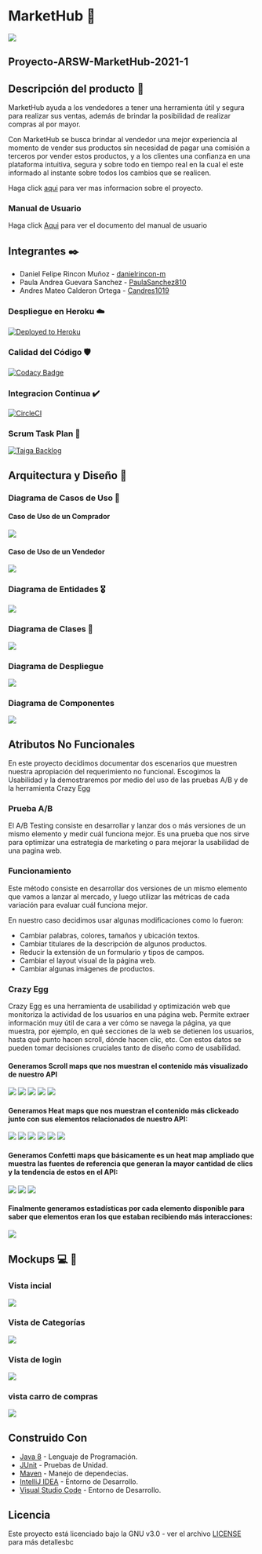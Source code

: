 # MarketHub 🛒

![](src/main/resources/static/img/Logo.png)

## Proyecto-ARSW-MarketHub-2021-1

## Descripción del producto 📄

MarketHub ayuda a los vendedores a tener una herramienta útil y segura para realizar sus ventas, además de brindar la
posibilidad de realizar compras al por mayor.

Con MarketHub se busca brindar al vendedor una mejor experiencia al momento de vender sus productos sin necesidad de
pagar una comisión a terceros por vender estos productos, y a los clientes una confianza en una plataforma intuitiva,
segura y sobre todo en tiempo real en la cual el este informado al instante sobre todos los cambios que se realicen.

Haga click [aqui](./Documentacion/Documentacion.docx) para ver mas informacion sobre el proyecto.

### Manual de Usuario

Haga click [Aqui](/Documentacion/MarketHubManualdeUsuario.pdf) para ver el documento del manual de usuario 

## Integrantes ✒️

-   Daniel Felipe Rincon Muñoz - [danielrincon-m](https://github.com/danielrincon-m)
-   Paula Andrea Guevara Sanchez - [PaulaSanchez810](https://github.com/PaulaSanchez810)
-   Andres Mateo Calderon Ortega - [Candres1019](https://github.com/Candres1019)

### Despliegue en Heroku ☁️

[![Deployed to Heroku](https://www.herokucdn.com/deploy/button.png)](https://markethub.tk)

### Calidad del Código 🛡️

[![Codacy Badge](https://app.codacy.com/project/badge/Grade/8548ce8a709f4823b8412095ad8c2609)](https://www.codacy.com/gh/Los-Picateclas-ECI/Proyecto-ARSW-MarketHub-2021-1/dashboard?utm_source=github.com&utm_medium=referral&utm_content=Los-Picateclas-ECI/Proyecto-ARSW-MarketHub-2021-1&utm_campaign=Badge_Grade)

### Integracion Continua ✔️

[![CircleCI](https://circleci.com/gh/Los-Picateclas-ECI/Proyecto-ARSW-MarketHub-2021-1.svg?style=svg)](https://app.circleci.com/pipelines/github/Los-Picateclas-ECI/Proyecto-ARSW-MarketHub-2021-1)

### Scrum Task Plan 🎤

[![Taiga Backlog](https://images.assets-landingi.com/jvS0A3Tm24feIBqs/logo_horizontal.png)](https://tree.taiga.io/project/candres1019-proyecto-arsw-markethub-2021-1/backlog)

## Arquitectura y Diseño 🔧

### Diagrama de Casos de Uso 👳

#### Caso de Uso de un Comprador

![](./Img/DiagramaCasodeUsoComprador.png)

#### Caso de Uso de un Vendedor

![](./Img/DiagramaCasodeUsovenderdor.png)

### Diagrama de Entidades 🎖️

![](./Img/EntidadRelacionDB.png)

### Diagrama de Clases 📐

![](./Img/DiagramaClases.png)

### Diagrama de Despliegue

![](./Img/DiagramaDeDespliegue.png)

### Diagrama de Componentes

![](./Img/DiagramaDeComponenetes.png)

## Atributos No Funcionales

En este proyecto decidimos documentar dos escenarios que muestren nuestra apropiación del requerimiento no funcional. Escogimos la Usabilidad y la demostraremos por medio del uso de las pruebas A/B y de la herramienta Crazy Egg

### Prueba A/B
El A/B Testing consiste en desarrollar y lanzar dos o más versiones de un mismo elemento y medir cuál funciona mejor. Es una prueba que nos sirve para optimizar una estrategia de marketing o para mejorar la usabilidad de una pagina web.

### Funcionamiento 
Este método consiste en desarrollar dos versiones de un mismo elemento que vamos a lanzar al mercado, y luego utilizar las métricas de cada variación para evaluar cuál funciona mejor.

En nuestro caso decidimos usar algunas modificaciones como lo fueron:

* Cambiar palabras, colores, tamaños y ubicación textos.
* Cambiar titulares de la descripción de algunos productos.
* Reducir la extensión de un formulario y tipos de campos.
* Cambiar el layout visual de la página web.
* Cambiar algunas imágenes de productos.

### Crazy Egg

Crazy Egg es una herramienta de usabilidad y optimización web que monitoriza la actividad de los usuarios en una página web. Permite extraer información muy útil de cara a ver cómo se navega la página, ya que muestra, por ejemplo, en qué secciones de la web se detienen los usuarios, hasta qué punto hacen scroll, dónde hacen clic, etc. Con estos datos se pueden tomar decisiones cruciales tanto de diseño como de usabilidad.

#### Generamos Scroll maps que nos muestran el contenido más visualizado de nuestro API

![](https://github.com/Los-Picateclas-ECI/Proyecto-ARSW-MarketHub-2021-1/blob/main/Img/crazyegg/scrollmap-1.png)
![](https://github.com/Los-Picateclas-ECI/Proyecto-ARSW-MarketHub-2021-1/blob/main/Img/crazyegg/scrollmap-2.png)
![](https://github.com/Los-Picateclas-ECI/Proyecto-ARSW-MarketHub-2021-1/blob/main/Img/crazyegg/scrollmap-3.png)
![](https://github.com/Los-Picateclas-ECI/Proyecto-ARSW-MarketHub-2021-1/blob/main/Img/crazyegg/scrollmap-4.png)
![](https://github.com/Los-Picateclas-ECI/Proyecto-ARSW-MarketHub-2021-1/blob/main/Img/crazyegg/scrollmap-5.png)

#### Generamos Heat maps que nos muestran el contenido más clickeado junto con sus elementos relacionados de nuestro API:

![](https://github.com/Los-Picateclas-ECI/Proyecto-ARSW-MarketHub-2021-1/blob/main/Img/crazyegg/heatmap-1.png)
![](https://github.com/Los-Picateclas-ECI/Proyecto-ARSW-MarketHub-2021-1/blob/main/Img/crazyegg/heatmap-2.png)
![](https://github.com/Los-Picateclas-ECI/Proyecto-ARSW-MarketHub-2021-1/blob/main/Img/crazyegg/heatmap-3.png)
![](https://github.com/Los-Picateclas-ECI/Proyecto-ARSW-MarketHub-2021-1/blob/main/Img/crazyegg/heatmap-4.png)
![](https://github.com/Los-Picateclas-ECI/Proyecto-ARSW-MarketHub-2021-1/blob/main/Img/crazyegg/heatmap-5.png)
![](https://github.com/Los-Picateclas-ECI/Proyecto-ARSW-MarketHub-2021-1/blob/main/Img/crazyegg/heatmap-6.png)

#### Generamos Confetti maps que básicamente es un heat map ampliado que muestra las fuentes de referencia que generan la mayor cantidad de clics y la tendencia de estos en el API:

![](https://github.com/Los-Picateclas-ECI/Proyecto-ARSW-MarketHub-2021-1/blob/main/Img/crazyegg/confeti-1.png)
![](https://github.com/Los-Picateclas-ECI/Proyecto-ARSW-MarketHub-2021-1/blob/main/Img/crazyegg/confeti-2.png)
![](https://github.com/Los-Picateclas-ECI/Proyecto-ARSW-MarketHub-2021-1/blob/main/Img/crazyegg/confeti-3.png)

#### Finalmente generamos estadísticas por cada elemento disponible para saber que elementos eran los que estaban recibiendo más interacciones:

![](https://github.com/Los-Picateclas-ECI/Proyecto-ARSW-MarketHub-2021-1/blob/main/Img/crazyegg/lista%20de%20estadistica.png)

## Mockups 💻 📱

### Vista incial

![](./Img/Mockups-vista1.png)

### Vista de Categorías

![](./Img/Mockups-vista2.png)

### Vista de login

![](./Img/Mockups-vista3.png)

### vista carro de compras

![](./Img/Mockups-vista4.png)

## Construido Con

-   [Java 8](https://www.java.com/es/) - Lenguaje de Programación.
-   [JUnit](https://junit.org/junit5/) - Pruebas de Unidad.
-   [Maven](https://maven.apache.org/) - Manejo de dependecias.
-   [IntelliJ IDEA](https://www.jetbrains.com/es-es/idea/) - Entorno de Desarrollo.
-   [Visual Studio Code](https://code.visualstudio.com) - Entorno de Desarrollo.

## Licencia

Este proyecto está licenciado bajo la GNU v3.0 - ver el archivo [LICENSE](LICENSE) para más detallesbc
